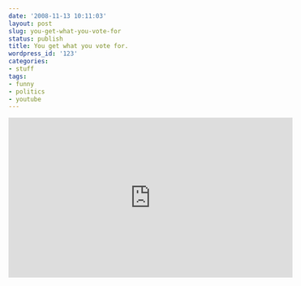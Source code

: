 ```yaml
---
date: '2008-11-13 10:11:03'
layout: post
slug: you-get-what-you-vote-for
status: publish
title: You get what you vote for.
wordpress_id: '123'
categories:
- stuff
tags:
- funny
- politics
- youtube
---
```


<iframe width="560" height="315" src="http://www.youtube.com/embed/EdM3N_GRo1s" frameborder="0" allowfullscreen></iframe>
